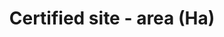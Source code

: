 ---
title: 'Certified site - area (Ha)'
field: 'is.certifiedSite.area'
slug: 'certified-resource-area'
description: 'Total area certified. For a group certificate, this would be the sum of the area of all certified farms in the certificate.'
required: False
policy: 'Free value. Single value only.'
---